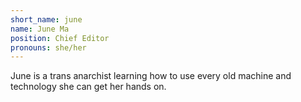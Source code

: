 ```yaml
---
short_name: june
name: June Ma
position: Chief Editor
pronouns: she/her
---
```

June is a trans anarchist learning how to use every old machine and technology she can get her hands on.